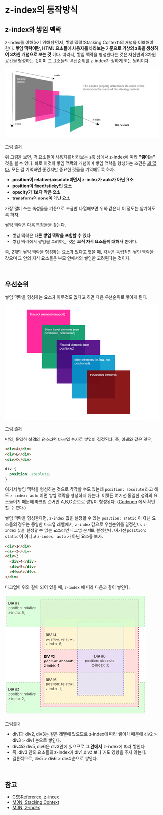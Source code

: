 # z-index의 동작방식

## z-index와 쌓임 맥락

z-index를 이해하기 위해선 먼저, 쌓임 맥락(Stacking Context)의 개념을 이해해야 한다. **쌓임 맥락이란, HTML 요소들에 사용자를 바라보는 기준으로 가상의 z축을 생성하여 3차원 개념으로 보는 것** 이다. 따라서, 쌓임 맥락을 형성한다는 것은 자신만의 3차원 공간을 형성하는 것이며 그 요소들의 우선순위를 z-index가 정하게 되는 원리이다.

<img src="../../images/css/stacking context.png">

[그림 출처](https://tympanus.net/codrops/css_reference/z-index/)

위 그림을 보면, 각 요소들이 사용자를 바라보는 z축 상에서 z-index에 따라 **"쌓이는"** 것을 볼 수 있다. 바로 이것이 쌓임 맥락의 개념이며 쌓임 맥락을 형성하는 조건은 [꽤 많다.](https://developer.mozilla.org/ko/docs/Web/CSS/CSS_Positioning/Understanding_z_index/The_stacking_context) 모든 걸 기억하면 좋겠지만 중요한 것들을 기억해두록 하자.

* **position이 relative/absolute이면서 z-index가 auto가 아닌 요소**
* **position이 fixed/sticky인 요소**
* **opacity가 1보다 작은 요소**
* **transform이 none이 아닌 요소**

가장 많이 쓰는 속성들을 기준으로 조금만 나열해보면 위와 같은데 이 정도는 암기하도록 하자.

쌓임 맥락은 다음 특징들을 갖는다.

* 쌓임 맥락은 **다른 쌓임 맥락을 포함할 수 있다.**
* 쌓임 맥락에서 쌓임을 고려하는 것은 **오직 자식 요소들에 대해서** 만이다.

즉, 2개의 쌓임 맥락을 형성하는 요소가 있다고 했을 때, 각각은 독립적인 쌓인 맥락을 갖으며 그 안의 자식 요소들은 부모 안에서의 쌓임만 고려된다는 것이다. 

<br>

## 우선순위

쌓임 맥락을 형성하는 요소가 아무것도 없다고 하면 다음 우선순위로 쌓이게 된다.

<img src="../../images/css/default stacking order.png">

[그림 출처](https://tympanus.net/codrops/css_reference/z-index/)

만약, 동일한 성격의 요소라면 마크업 순서로 쌓임이 결정된다. 즉, 아래와 같은 경우,

```html
<div>A</div>
<div>B</div>
<div>C</div>
```

```css
div {
  position: absolute;
}
```

여기서 쌓임 맥락을 형성하는 것으로 착각할 수도 있는데 `position: absolute` 라고 해도 `z-index: auto` 이면 쌓임 맥락을 형성하지 않는다. 어쨌든 여기선 동일한 성격의 요소들이기 때문에 마크업 순서인 A,B,C 순으로 쌓임이 형성된다. ([Codepen](https://codepen.io/BaeHaram/pen/ExjmvRY) 에서 확인할 수 있다.)

쌓임 맥락을 형성한다면, `z-index` 값을 설정할 수 있는 `position: static` 이 아닌 요소들의 경우는 동일한 마크업 레벨에서, `z-index` 값으로 우선순위를 결정한다. `z-index` 값을 설정할 수 없는 요소라면 마크업 순서로 결정한다. 여기선 `position: static` 이 아니고 `z-index: auto` 가 아닌 요소를 보자.

```html
<div>1</div>
<div>2</div>
<div>3
  <div>4</div>
  <div>5</div>
  <div>6</div>
</div>
```

마크업이 위와 같이 되어 있을 때, `z-index` 에 따라 다음과 같이 쌓인다.

<img src="../../images/css/z-index stacking order.png">

[그림출처](https://developer.mozilla.org/ko/docs/Web/CSS/CSS_Positioning/Understanding_z_index/The_stacking_context)

* div1과 div2, div3는 같은 레벨에 있으므로 z-index에 따라 쌓이기 때문에 div2 > div3 > div1 순으로 쌓인다.
* div4와 div5, div6은 div3안에 있으므로 **그 안에서** z-index에 따라 쌓인다.
* 즉, div3 안의 요소들의 z-index가 div1,div2 보다 커도 영향을 주지 않는다.
* 결론적으로, div5 > div6 > div4 순으로 쌓인다.

<br>

## 참고

* [CSSReference, z-index](https://tympanus.net/codrops/css_reference/z-index/)
* [MDN, Stacking Context](https://developer.mozilla.org/ko/docs/Web/CSS/CSS_Positioning/Understanding_z_index/The_stacking_context)
* [MDN, z-index](https://developer.mozilla.org/ko/docs/Web/CSS/z-index)

